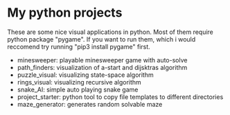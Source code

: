 # My python projects
These are some nice visual applications in python.
Most of them require python package "pygame". If you want to run them, which i 
would reccomend try running "pip3 install pygame" first.

  - minesweeper: playable minesweeper game with auto-solve
  - path_finders: visualization of a-start and dijsktras algorithm
  - puzzle_visual: visualizing state-space algorithm
  - rings_visual: visualizing recursive algorithm
  - snake_AI: simple auto playing snake game
  - project_starter: python tool to copy file templates to different 
directories
  - maze_generator: generates random solvable maze
  
